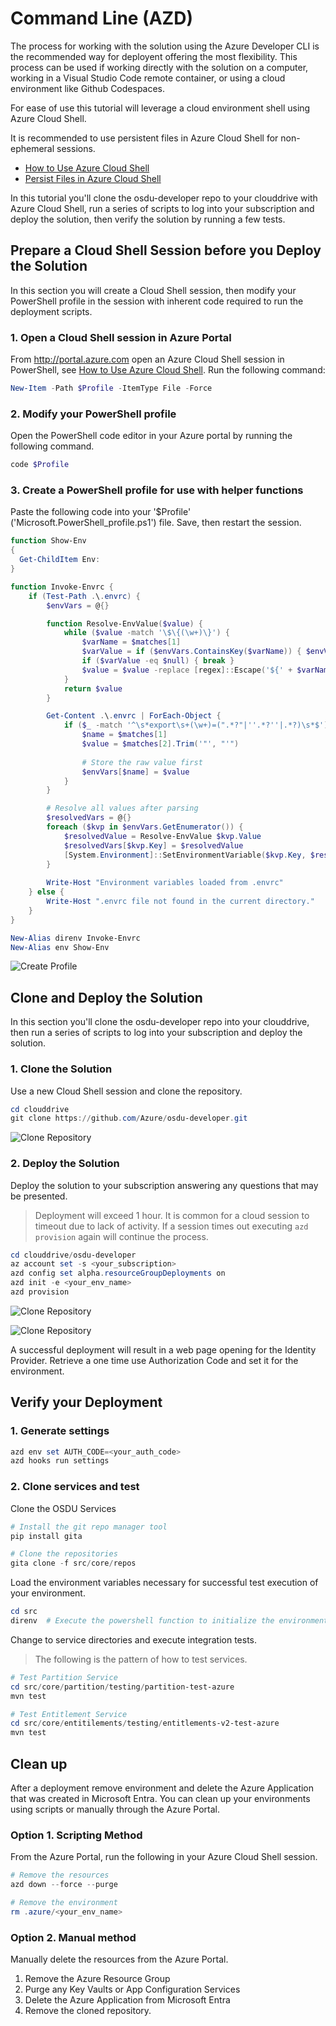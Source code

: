 # Command Line (AZD)

The process for working with the solution using the Azure Developer CLI is the recommended way for deployent offering the most flexibility.  This process can be used if working directly with the solution on a computer, working in a Visual Studio Code remote container, or using a cloud environment like Github Codespaces.

For ease of use this tutorial will leverage a cloud environment shell using Azure Cloud Shell.

It is recommended to use persistent files in Azure Cloud Shell for non-ephemeral sessions.

- [How to Use Azure Cloud Shell](https://learn.microsoft.com/en-us/azure/cloud-shell/new-ui-shell-window)
- [Persist Files in  Azure Cloud Shell](https://learn.microsoft.com/en-us/azure/cloud-shell/persisting-shell-storage)

In this tutorial you'll clone the osdu-developer repo to your clouddrive with Azure Cloud Shell, run a series of scripts to log into your subscription and deploy the solution, then verify the solution by running a few tests.

## Prepare a Cloud Shell Session before you Deploy the Solution

In this section you will create a Cloud Shell session, then modify your PowerShell profile in the session with inherent code required to run the deployment scripts.

### 1. Open a Cloud Shell session in Azure Portal

From <http://portal.azure.com> open an Azure Cloud Shell session in PowerShell, see [How to Use Azure Cloud Shell](https://learn.microsoft.com/en-us/azure/cloud-shell/new-ui-shell-window).  Run the following command:

```powershell
New-Item -Path $Profile -ItemType File -Force
```

### 2. Modify your PowerShell profile

Open the PowerShell code editor in your Azure portal by running the following command.

```powershell
code $Profile
```

### 3. Create a PowerShell profile for use with helper functions

Paste the following code into your '$Profile' ('Microsoft.PowerShell_profile.ps1') file.
Save, then restart the session.

```powershell
function Show-Env
{
  Get-ChildItem Env:
}

function Invoke-Envrc {
    if (Test-Path .\.envrc) {
        $envVars = @{}

        function Resolve-EnvValue($value) {
            while ($value -match '\$\{(\w+)\}') {
                $varName = $matches[1]
                $varValue = if ($envVars.ContainsKey($varName)) { $envVars[$varName] } else { [System.Environment]::GetEnvironmentVariable($varName) }
                if ($varValue -eq $null) { break }
                $value = $value -replace [regex]::Escape('${' + $varName + '}'), $varValue
            }
            return $value
        }

        Get-Content .\.envrc | ForEach-Object {
            if ($_ -match '^\s*export\s+(\w+)=(".*?"|''.*?''|.*?)\s*$') {
                $name = $matches[1]
                $value = $matches[2].Trim('"', "'")
                
                # Store the raw value first
                $envVars[$name] = $value
            }
        }

        # Resolve all values after parsing
        $resolvedVars = @{}
        foreach ($kvp in $envVars.GetEnumerator()) {
            $resolvedValue = Resolve-EnvValue $kvp.Value
            $resolvedVars[$kvp.Key] = $resolvedValue
            [System.Environment]::SetEnvironmentVariable($kvp.Key, $resolvedValue, [System.EnvironmentVariableTarget]::Process)
        }
        
        Write-Host "Environment variables loaded from .envrc"
    } else {
        Write-Host ".envrc file not found in the current directory."
    }
}

New-Alias direnv Invoke-Envrc
New-Alias env Show-Env
```

![Create Profile](./images/tutorial_1.png)

## Clone and Deploy the Solution

In this section you'll clone the osdu-developer repo into your clouddrive, then run a series of scripts to log into your subscription and deploy the solution.

### 1. Clone the Solution

Use a new Cloud Shell session and clone the repository.

```powershell
cd clouddrive
git clone https://github.com/Azure/osdu-developer.git
```

![Clone Repository](./images/tutorial_2.png)

### 2. Deploy the Solution

Deploy the solution to your subscription answering any questions that may be presented.

> Deployment will exceed 1 hour.  It is common for a cloud session to timeout due to lack of activity. If a session times out executing `azd provision` again will continue the process.

```powershell
cd clouddrive/osdu-developer
az account set -s <your_subscription>
azd config set alpha.resourceGroupDeployments on
azd init -e <your_env_name>
azd provision
```

![Clone Repository](./images/tutorial_3.png)

![Clone Repository](./images/tutorial_4.png)

A successful deployment will result in a web page opening for the Identity Provider. Retrieve a one time use Authorization Code and set it for the environment.

## Verify your Deployment

### 1. Generate settings

```powershell
azd env set AUTH_CODE=<your_auth_code>
azd hooks run settings
```

### 2. Clone services and test

Clone the OSDU Services

```powershell
# Install the git repo manager tool
pip install gita

# Clone the repositories
gita clone -f src/core/repos
```

Load the environment variables necessary for successful test execution of your environment.

```powershell
cd src
direnv  # Execute the powershell function to initialize the environment values
```

Change to service directories and execute integration tests.

> The following is the pattern of how to test services.

```powershell
# Test Partition Service
cd src/core/partition/testing/partition-test-azure
mvn test

# Test Entitlement Service
cd src/core/entitilements/testing/entitlements-v2-test-azure
mvn test
```

## Clean up

After a deployment remove environment and delete the Azure Application that was created in Microsoft Entra. You can clean up your environments using scripts or manually through the Azure Portal.

### Option 1. Scripting Method

From the Azure Portal, run the following in your Azure Cloud Shell session.

```powershell
# Remove the resources
azd down --force --purge

# Remove the environment
rm .azure/<your_env_name>
```

### Option 2. Manual method

Manually delete the resources from the Azure Portal.

1. Remove the Azure Resource Group
1. Purge any Key Vaults or App Configuration Services
1. Delete the Azure Application from Microsoft Entra
1. Remove the cloned repository.